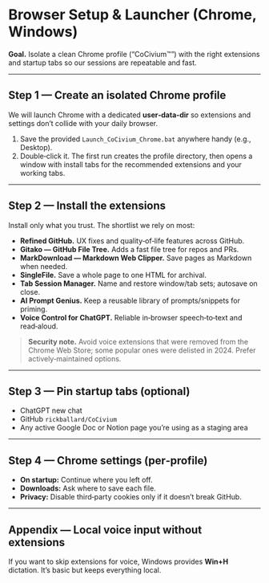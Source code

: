 # Browser Setup & Launcher (Chrome, Windows)

**Goal.**  Isolate a clean Chrome profile (“CoCivium™”) with the right extensions and startup tabs so our sessions are repeatable and fast.

---

## Step 1 — Create an isolated Chrome profile
We will launch Chrome with a dedicated **user‑data‑dir** so extensions and settings don’t collide with your daily browser.

1. Save the provided `Launch_CoCivium_Chrome.bat` anywhere handy (e.g., Desktop).
2. Double‑click it.  The first run creates the profile directory, then opens a window with install tabs for the recommended extensions and your working tabs.

---

## Step 2 — Install the extensions
Install only what you trust.  The shortlist we rely on most:

- **Refined GitHub.**  UX fixes and quality‑of‑life features across GitHub.
- **Gitako — GitHub File Tree.**  Adds a fast file tree for repos and PRs.
- **MarkDownload — Markdown Web Clipper.**  Save pages as Markdown when needed.
- **SingleFile.**  Save a whole page to one HTML for archival.
- **Tab Session Manager.**  Name and restore window/tab sets; autosave on close.
- **AI Prompt Genius.**  Keep a reusable library of prompts/snippets for priming.
- **Voice Control for ChatGPT.**  Reliable in‑browser speech‑to‑text and read‑aloud.

> **Security note.**  Avoid voice extensions that were removed from the Chrome Web Store; some popular ones were delisted in 2024.  Prefer actively‑maintained options.

---

## Step 3 — Pin startup tabs (optional)
- ChatGPT new chat
- GitHub `rickballard/CoCivium`
- Any active Google Doc or Notion page you’re using as a staging area

---

## Step 4 — Chrome settings (per‑profile)
- **On startup:** Continue where you left off.
- **Downloads:** Ask where to save each file.
- **Privacy:** Disable third‑party cookies only if it doesn’t break GitHub.

---

## Appendix — Local voice input without extensions
If you want to skip extensions for voice, Windows provides **Win+H** dictation.  It’s basic but keeps everything local.

